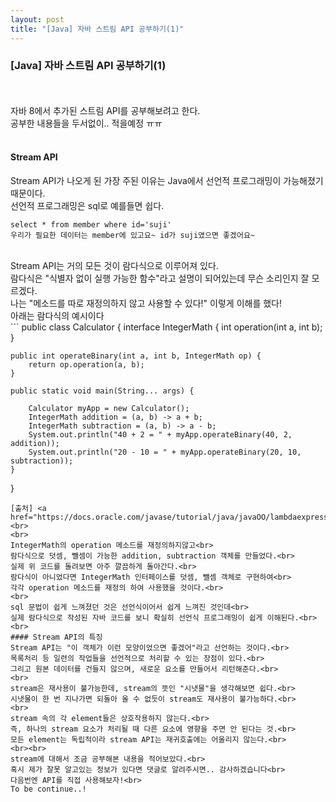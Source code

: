 ```yaml
---
layout: post
title: "[Java] 자바 스트림 API 공부하기(1)"
---
```

### [Java] 자바 스트림 API 공부하기(1)
<br><br>
자바 8에서 추가된 스트림 API를 공부해보려고 한다.<br>
공부한 내용들을 두서없이.. 적을예정 ㅠㅠ<br>
<br>

#### Stream API
Stream API가 나오게 된 가장 주된 이유는 Java에서 선언적 프로그래밍이 가능해졌기 때문이다.<br>
선언적 프로그래밍은 sql로 예를들면 쉽다.<br>
```
select * from member where id='suji'
우리가 필요한 데이터는 member에 있고요~ id가 suji였으면 좋겠어요~
```
<br>
Stream API는 거의 모든 것이 람다식으로 이루어져 있다.<br>
람다식은 "식별자 없이 실행 가능한 함수"라고 설명이 되어있는데 무슨 소리인지 잘 모르겠다.<br>
나는 "메소드를 따로 재정의하지 않고 사용할 수 있다!" 이렇게 이해를 했다!<br>
아래는 람다식의 예시이다<br>
```
public class Calculator {
    interface IntegerMath {
        int operation(int a, int b);   
    }
  
    public int operateBinary(int a, int b, IntegerMath op) {
        return op.operation(a, b);
    }
 
    public static void main(String... args) {
    
        Calculator myApp = new Calculator();
        IntegerMath addition = (a, b) -> a + b;
        IntegerMath subtraction = (a, b) -> a - b;
        System.out.println("40 + 2 = " + myApp.operateBinary(40, 2, addition));
        System.out.println("20 - 10 = " + myApp.operateBinary(20, 10, subtraction));    
    }
}
```
[출처] <a href="https://docs.oracle.com/javase/tutorial/java/javaOO/lambdaexpressions.html#syntax">https://docs.oracle.com/javase/tutorial/java/javaOO/lambdaexpressions.html#syntax</a><br>
<br>
IntegerMath의 operation 메소드를 재정의하지않고<br>
람다식으로 덧셈, 뺄셈이 가능한 addition, subtraction 객체를 만들었다.<br>
실제 위 코드를 돌려보면 아주 깔끔하게 돌아간다.<br>
람다식이 아니었다면 IntegerMath 인터페이스를 덧셈, 뺄셈 객체로 구현하여<br>
각각 operation 메소드를 재정의 하여 사용했을 것이다.<br>
<br>
sql 문법이 쉽게 느껴졌던 것은 선언식이어서 쉽게 느껴진 것인데<br>
실제 람다식으로 작성된 자바 코드를 보니 확실히 선언식 프로그래밍이 쉽게 이해된다.<br>
<br>
#### Stream API의 특징
Stream API는 "이 객체가 이런 모양이었으면 좋겠어"라고 선언하는 것이다.<br>
목록처리 등 일련의 작업들을 선언적으로 처리할 수 있는 장점이 있다.<br>
그리고 원본 데이터를 건들지 않으며, 새로운 요소를 만들어서 리턴해준다.<br>
<br>
stream은 재사용이 불가능한데, stream의 뜻인 "시냇물"을 생각해보면 쉽다.<br>
시냇물이 한 번 지나가면 되돌아 올 수 없듯이 stream도 재사용이 불가능하다.<br>
<br>
stream 속의 각 element들은 상호작용하지 않는다.<br>
즉, 하나의 stream 요소가 처리될 때 다른 요소에 영향을 주면 안 된다는 것.<br>
모든 element는 독립적이라 stream API는 재귀호출에는 어울리지 않는다.<br>
<br><br>
stream에 대해서 조금 공부해본 내용을 적어보았다.<br>
혹시 제가 잘못 알고있는 정보가 있다면 댓글로 알려주시면.. 감사하겠습니다<br>
다음번엔 API를 직접 사용해보자!<br>
To be continue..!